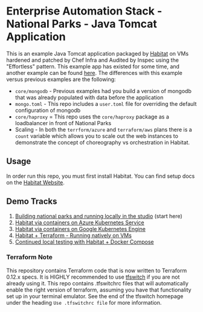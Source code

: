 # Enterprise Automation Stack - National Parks - Java Tomcat Application
This is an example Java Tomcat application packaged by [Habitat](https://habitat.sh) on VMs hardened and patched by Chef Infra and Audited by Inspec using the "Effortless" pattern. This example app has existed for some time, and another example can be found [here](https://github.com/habitat-sh/national-parks). The differences with this example versus previous examples are the following:

- `core/mongodb` - Previous examples had you build a version of mongodb that was already populated with data before the application
- `mongo.toml` - This repo includes a `user.toml` file for overriding the default configuration of mongodb
- `core/haproxy` = This repo uses the `core/haproxy` package as a loadbalancer in front of National Parks
- Scaling - In both the `terrform/azure` and `terraform/aws` plans there is a `count` variable which allows you to scale out the web instances to demonstrate the concept of choreography vs orchestration in Habitat.


## Usage
In order run this repo, you must first install Habitat. You can find setup docs on the [Habitat Website](https://www.habitat.sh/docs/install-habitat/).

## Demo Tracks
1. [Building national parks and running locally in the studio](docs/local_demo.md) (start here)
1. [Habitat via containers on Azure Kubernetes Service](docs/aks_demo.md)
1. [Habitat via containers on Google Kubernetes Engine](docs/gke_demo.md)
1. [Habitat + Terraform - Running natively on VMs](docs/terraform_demo.md)
1. [Continued local testing with Habitat + Docker Compose](docs/docker_compose_demo.md)

### Terraform Note
This repository contains Terraform code that is now written to Terraform 0.12.x specs.  It is HIGHLY recommended to use [tfswitch](https://warrensbox.github.io/terraform-switcher/) if you are not already using it.  This repo contains .tfswitchrc files that will automatically enable the right version of terraform, assuming you have that functionality set up in your terminal emulator.  See the end of the tfswitch homepage under the heading `Use .tfswitchrc file` for more information.
